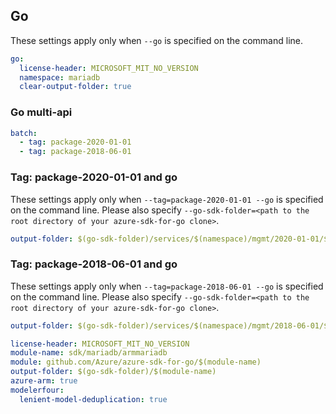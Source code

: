 ## Go

These settings apply only when `--go` is specified on the command line.

``` yaml $(go) && !$(track2)
go:
  license-header: MICROSOFT_MIT_NO_VERSION
  namespace: mariadb
  clear-output-folder: true
```

### Go multi-api

``` yaml $(go) && !$(track2) && $(multiapi)
batch:
  - tag: package-2020-01-01
  - tag: package-2018-06-01
```

### Tag: package-2020-01-01 and go 

These settings apply only when `--tag=package-2020-01-01 --go` is specified on the command line. 
Please also specify `--go-sdk-folder=<path to the root directory of your azure-sdk-for-go clone>`. 

``` yaml $(tag) == 'package-2020-01-01' && $(go) 
output-folder: $(go-sdk-folder)/services/$(namespace)/mgmt/2020-01-01/$(namespace)
```

### Tag: package-2018-06-01 and go 

These settings apply only when `--tag=package-2018-06-01 --go` is specified on the command line. 
Please also specify `--go-sdk-folder=<path to the root directory of your azure-sdk-for-go clone>`. 

``` yaml $(tag) == 'package-2018-06-01' && $(go) 
output-folder: $(go-sdk-folder)/services/$(namespace)/mgmt/2018-06-01/$(namespace)
```

```yaml $(go) && $(track2)
license-header: MICROSOFT_MIT_NO_VERSION
module-name: sdk/mariadb/armmariadb
module: github.com/Azure/azure-sdk-for-go/$(module-name)
output-folder: $(go-sdk-folder)/$(module-name)
azure-arm: true
modelerfour:
  lenient-model-deduplication: true
```

